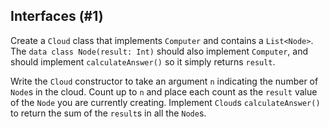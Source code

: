 ## Interfaces (#1)

Create a `Cloud` class that implements `Computer` and contains a `List<Node>`.
The `data class Node(result: Int)` should also implement `Computer`, and should
implement `calculateAnswer()` so it simply returns `result`.

Write the `Cloud` constructor to take an argument `n` indicating the number of
`Node`s in the cloud. Count up to `n` and place each count as the `result`
value of the `Node` you are currently creating. Implement `Cloud`s
`calculateAnswer()` to return the sum of the `result`s in all the `Node`s.